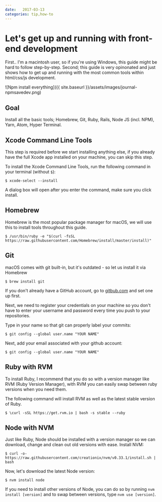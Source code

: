 ```yaml
---
date:   2017-03-13
categories: tip,how-to
---
```

# Let's get up and running with front-end development
First.. I'm a macintosh user, so if you're using Windows, this guide might be hard to follow step-by-step. Second; this guide is very opinonated and just shows how to get up and running with the most common tools within html/css/js development.

![Npm install everything]({{ site.baseurl }}/assets/images/journal-npmsavedev.png)

## Goal
Install all the basic tools; Homebrew, Git, Ruby, Rails, Node JS (incl. NPM), Yarn, Atom, Hyper Terminal.

## Xcode Command Line Tools
This step is required before we start installing anything else, if you already have the full Xcode app installed on your machine, you can skip this step.

To install the Xcode Command Line Tools, run the following command in your terminal (without `$`):

```
$ xcode-select --install
```

A dialog box will open after you enter the command, make sure you click install.

## Homebrew
Homebrew is the most popular package manager for macOS, we will use this to install tools throughout this guide.
```
$ /usr/bin/ruby -e "$(curl -fsSL https://raw.githubusercontent.com/Homebrew/install/master/install)"
```

## Git
macOS comes with git built-in, but it's outdated - so let us install it via Homebrew
```
$ brew install git
```

If you don't already have a GitHub account, go to [gitbub.com](https://github.com/) and set one up first.

Next, we need to register your credentials on your machine so you don't have to enter your username and password every time you push to your repositories.

Type in your name so that git can properly label your commits:

```
$ git config --global user.name "YOUR NAME"
```

Next, add your email associated with your github account:

```
$ git config --global user.name "YOUR NAME"
```

## Ruby with RVM
To install Ruby, I recommend that you do so with a version manager like RVM (Ruby Version Manager), with RVM you can easily swap between ruby versions when you need them.

The following command will install RVM as well as the latest stable version of Ruby.

```
$ \curl -sSL https://get.rvm.io | bash -s stable --ruby
```

## Node with NVM
Just like Ruby, Node should be installed with a version manager so we can download, change and clean out old versions with ease.
Install NVM:

```
$ curl -o- https://raw.githubusercontent.com/creationix/nvm/v0.33.1/install.sh | bash
```

Now, let's download the latest Node version:

```
$ nvm install node
```

If you need to install other versions of Node, you can do so by running `nvm install [version]` and to swap between versions, type `nvm use [version]`.
